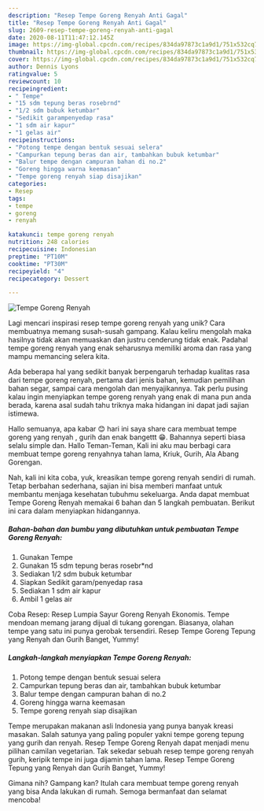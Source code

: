 ```yaml
---
description: "Resep Tempe Goreng Renyah Anti Gagal"
title: "Resep Tempe Goreng Renyah Anti Gagal"
slug: 2609-resep-tempe-goreng-renyah-anti-gagal
date: 2020-08-11T11:47:12.145Z
image: https://img-global.cpcdn.com/recipes/834da97873c1a9d1/751x532cq70/tempe-goreng-renyah-foto-resep-utama.jpg
thumbnail: https://img-global.cpcdn.com/recipes/834da97873c1a9d1/751x532cq70/tempe-goreng-renyah-foto-resep-utama.jpg
cover: https://img-global.cpcdn.com/recipes/834da97873c1a9d1/751x532cq70/tempe-goreng-renyah-foto-resep-utama.jpg
author: Dennis Lyons
ratingvalue: 5
reviewcount: 10
recipeingredient:
- " Tempe"
- "15 sdm tepung beras rosebrnd"
- "1/2 sdm bubuk ketumbar"
- "Sedikit garampenyedap rasa"
- "1 sdm air kapur"
- "1 gelas air"
recipeinstructions:
- "Potong tempe dengan bentuk sesuai selera"
- "Campurkan tepung beras dan air, tambahkan bubuk ketumbar"
- "Balur tempe dengan campuran bahan di no.2"
- "Goreng hingga warna keemasan"
- "Tempe goreng renyah siap disajikan"
categories:
- Resep
tags:
- tempe
- goreng
- renyah

katakunci: tempe goreng renyah 
nutrition: 248 calories
recipecuisine: Indonesian
preptime: "PT10M"
cooktime: "PT30M"
recipeyield: "4"
recipecategory: Dessert

---
```



![Tempe Goreng Renyah](https://img-global.cpcdn.com/recipes/834da97873c1a9d1/751x532cq70/tempe-goreng-renyah-foto-resep-utama.jpg)

Lagi mencari inspirasi resep tempe goreng renyah yang unik? Cara membuatnya memang susah-susah gampang. Kalau keliru mengolah maka hasilnya tidak akan memuaskan dan justru cenderung tidak enak. Padahal tempe goreng renyah yang enak seharusnya memiliki aroma dan rasa yang mampu memancing selera kita.

Ada beberapa hal yang sedikit banyak berpengaruh terhadap kualitas rasa dari tempe goreng renyah, pertama dari jenis bahan, kemudian pemilihan bahan segar, sampai cara mengolah dan menyajikannya. Tak perlu pusing kalau ingin menyiapkan tempe goreng renyah yang enak di mana pun anda berada, karena asal sudah tahu triknya maka hidangan ini dapat jadi sajian istimewa.

Hallo semuanya, apa kabar 😊 hari ini saya share cara membuat tempe goreng yang renyah , gurih dan enak bangettt 😁. Bahannya seperti biasa selalu simple dan. Hallo Teman-Teman, Kali ini aku mau berbagi cara membuat tempe goreng renyahnya tahan lama, Kriuk, Gurih, Ala Abang Gorengan.


Nah, kali ini kita coba, yuk, kreasikan tempe goreng renyah sendiri di rumah. Tetap berbahan sederhana, sajian ini bisa memberi manfaat untuk membantu menjaga kesehatan tubuhmu sekeluarga. Anda dapat membuat Tempe Goreng Renyah memakai 6 bahan dan 5 langkah pembuatan. Berikut ini cara dalam menyiapkan hidangannya.

<!--inarticleads1-->

##### Bahan-bahan dan bumbu yang dibutuhkan untuk pembuatan Tempe Goreng Renyah:

1. Gunakan  Tempe
1. Gunakan 15 sdm tepung beras rosebr*nd
1. Sediakan 1/2 sdm bubuk ketumbar
1. Siapkan Sedikit garam/penyedap rasa
1. Sediakan 1 sdm air kapur
1. Ambil 1 gelas air


Coba Resep: Resep Lumpia Sayur Goreng Renyah Ekonomis. Tempe mendoan memang jarang dijual di tukang gorengan. Biasanya, olahan tempe yang satu ini punya gerobak tersendiri. Resep Tempe Goreng Tepung yang Renyah dan Gurih Banget, Yummy! 

<!--inarticleads2-->

##### Langkah-langkah menyiapkan Tempe Goreng Renyah:

1. Potong tempe dengan bentuk sesuai selera
1. Campurkan tepung beras dan air, tambahkan bubuk ketumbar
1. Balur tempe dengan campuran bahan di no.2
1. Goreng hingga warna keemasan
1. Tempe goreng renyah siap disajikan


Tempe merupakan makanan asli Indonesia yang punya banyak kreasi masakan. Salah satunya yang paling populer yakni tempe goreng tepung yang gurih dan renyah. Resep Tempe Goreng Renyah dapat menjadi menu pilihan camilan vegetarian. Tak sekedar sebuah resep tempe goreng renyah gurih, keripik tempe ini juga dijamin tahan lama. Resep Tempe Goreng Tepung yang Renyah dan Gurih Banget, Yummy! 

Gimana nih? Gampang kan? Itulah cara membuat tempe goreng renyah yang bisa Anda lakukan di rumah. Semoga bermanfaat dan selamat mencoba!
